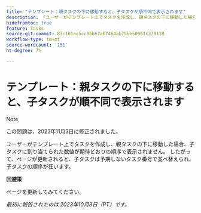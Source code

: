 ```yaml
---
title: "テンプレート：親タスクの下に移動すると、子タスクが順不同で表示されます"
description: 「ユーザーがテンプレート上でタスクを作成し、親タスクの下に移動した場合、子タスクに割り当てられた数値が期待どおりの順序で表示されません。 したがって、ページが更新されると、子タスクは予期しないタスク番号で並べ替えられ、子タスクの順序が狂います。」
hidefromtoc: true
feature: Tasks
source-git-commit: 83c161ac5cc06b67a67464ab75be50903c379118
workflow-type: tm+mt
source-wordcount: '151'
ht-degree: 7%

---
```



# テンプレート：親タスクの下に移動すると、子タスクが順不同で表示されます

>[!NOTE]
>
>この問題は、2023年11月3日に修正されました。

ユーザーがテンプレート上でタスクを作成し、親タスクの下に移動した場合、子タスクに割り当てられた数値が期待どおりの順序で表示されません。 したがって、ページが更新されると、子タスクは予期しないタスク番号で並べ替えられ、子タスクの順序が狂います。

**回避策**

ページを更新してみてください。

_最初に報告されたのは 2023年10月3日（PT）です。_
